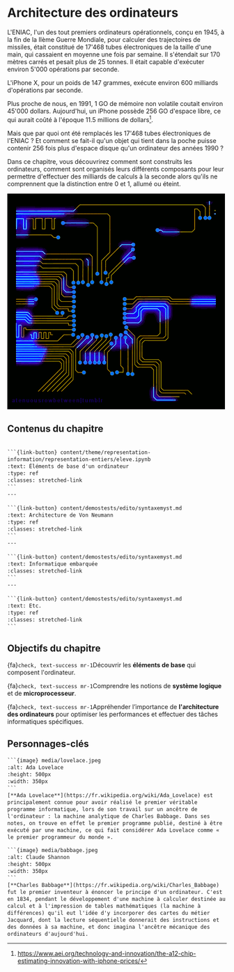 Architecture des ordinateurs
===========================

L'ENIAC, l'un des tout premiers ordinateurs opérationnels, conçu en 1945, à la fin de la IIème Guerre Mondiale, pour calculer des trajectoires de missiles, était constitué de 17'468 tubes électroniques de la taille d'une main, qui cassaient en moyenne une fois par semaine.  Il s'étendait sur 170 mètres carrés et pesait plus de 25 tonnes. Il était capable d'exécuter environ 5'000 opérations par seconde. 

L'iPhone X, pour un poids de 147 grammes, exécute environ 600 milliards d'opérations par seconde. 

Plus proche de nous, en 1991, 1 GO de mémoire non volatile coutait environ 45'000 dollars. Aujourd'hui, un iPhone possède 256 GO d'espace libre, ce qui aurait coûté à l'époque 11.5 millions de dollars[^1]. 

Mais que par quoi ont été remplacés les 17'468 tubes électroniques de l'ENIAC ? Et comment se fait-il qu'un objet qui tient dans la poche puisse contenir 256 fois plus d'espace disque qu'un ordinateur des années 1990 ? 

Dans ce chapitre, vous découvrirez comment sont construits les ordinateurs, comment sont organisés leurs différents composants pour leur permettre d'effectuer des milliards de calculs à la seconde alors qu'ils ne comprennent que la distinction entre 0 et 1, allumé ou éteint.

![img](media/microprocessor.gif)

## Contenus du chapitre

````{panels}

```{link-button} content/theme/representation-information/representation-entiers/eleve.ipynb
:text: Éléments de base d'un ordinateur
:type: ref
:classes: stretched-link
```
---

```{link-button} content/demostests/edito/syntaxemyst.md
:text: Architecture de Von Neumann
:type: ref
:classes: stretched-link
```
---

```{link-button} content/demostests/edito/syntaxemyst.md
:text: Informatique embarquée
:classes: stretched-link
```
---

```{link-button} content/demostests/edito/syntaxemyst.md
:text: Etc.
:type: ref
:classes: stretched-link
```
````

## Objectifs du chapitre

{fa}`check, text-success mr-1`Découvrir les **éléments de base** qui composent l'ordinateur.

{fa}`check, text-success mr-1`Comprendre les notions de **système logique** et de **microprocesseur**.

{fa}`check, text-success mr-1`Appréhender l’importance de **l'architecture des ordinateurs** pour optimiser les performances et effectuer des tâches informatiques spécifiques.

## Personnages-clés

````{tabbed} Ada Lovelace
```{image} media/lovelace.jpeg
:alt: Ada Lovelace
:height: 500px
:width: 350px
```
[**Ada Lovelace**](https://fr.wikipedia.org/wiki/Ada_Lovelace) est principalement connue pour avoir réalisé le premier véritable programme informatique, lors de son travail sur un ancêtre de l'ordinateur : la machine analytique de Charles Babbage. Dans ses notes, on trouve en effet le premier programme publié, destiné à être exécuté par une machine, ce qui fait considérer Ada Lovelace comme « le premier programmeur du monde ».
````

````{tabbed} Charles Babbage
```{image} media/babbage.jpeg
:alt: Claude Shannon
:height: 500px
:width: 350px
```
[**Charles Babbage**](https://fr.wikipedia.org/wiki/Charles_Babbage) fut le premier inventeur à énoncer le principe d'un ordinateur. C'est en 1834, pendant le développement d'une machine à calculer destinée au calcul et à l'impression de tables mathématiques (la machine à différences) qu'il eut l'idée d'y incorporer des cartes du métier Jacquard, dont la lecture séquentielle donnerait des instructions et des données à sa machine, et donc imagina l'ancêtre mécanique des ordinateurs d'aujourd'hui.  
````

[^1]:https://www.aei.org/technology-and-innovation/the-a12-chip-estimating-innovation-with-iphone-prices/